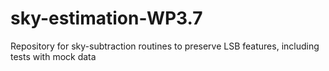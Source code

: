 # sky-estimation-WP3.7
Repository for sky-subtraction routines to preserve LSB features, including tests with mock data
